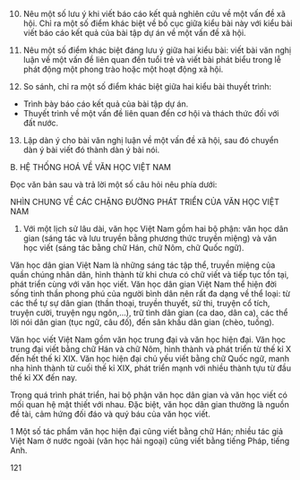 10. Nêu một số lưu ý khi viết báo cáo kết quả nghiên cứu về một vấn đề xã hội. Chỉ ra một số điểm khác biệt về bố cục giữa kiểu bài này với kiểu bài viết báo cáo kết quả của bài tập dự án về một vấn đề xã hội.

11. Nêu một số điểm khác biệt đáng lưu ý giữa hai kiểu bài: viết bài văn nghị luận về một vấn đề liên quan đến tuổi trẻ và viết bài phát biểu trong lễ phát động một phong trào hoặc một hoạt động xã hội.

12. So sánh, chỉ ra một số điểm khác biệt giữa hai kiểu bài thuyết trình:
- Trình bày báo cáo kết quả của bài tập dự án.
- Thuyết trình về một vấn đề liên quan đến cơ hội và thách thức đối với đất nước.

13. Lập dàn ý cho bài văn nghị luận về một vấn đề xã hội, sau đó chuyển dàn ý bài viết đó thành dàn ý bài nói.

B. HỆ THỐNG HOÁ VỀ VĂN HỌC VIỆT NAM

Đọc văn bản sau và trả lời một số câu hỏi nêu phía dưới:

NHÌN CHUNG VỀ CÁC CHẶNG ĐƯỜNG PHÁT TRIỂN CỦA VĂN HỌC VIỆT NAM

1. Với một lịch sử lâu dài, văn học Việt Nam gồm hai bộ phận: văn học dân gian (sáng tác và lưu truyền bằng phương thức truyền miệng) và văn học viết (sáng tác bằng chữ Hán, chữ Nôm, chữ Quốc ngữ).

Văn học dân gian Việt Nam là những sáng tác tập thể, truyền miệng của quần chúng nhân dân, hình thành từ khi chưa có chữ viết và tiếp tục tồn tại, phát triển cùng với văn học viết. Văn học dân gian Việt Nam thể hiện đời sống tinh thần phong phú của người bình dân nên rất đa dạng về thể loại: từ các thể tự sự dân gian (thần thoại, truyền thuyết, sử thi, truyện cổ tích, truyện cười, truyện ngụ ngôn,...), trữ tình dân gian (ca dao, dân ca), các thể lời nói dân gian (tục ngữ, câu đố), đến sân khấu dân gian (chèo, tuồng).

Văn học viết Việt Nam gồm văn học trung đại và văn học hiện đại. Văn học trung đại viết bằng chữ Hán và chữ Nôm, hình thành và phát triển từ thế kỉ X đến hết thế kỉ XIX. Văn học hiện đại chủ yếu viết bằng chữ Quốc ngữ, manh nha hình thành từ cuối thế kỉ XIX, phát triển mạnh với nhiều thành tựu từ đầu thế kỉ XX đến nay.

Trong quá trình phát triển, hai bộ phận văn học dân gian và văn học viết có mối quan hệ mật thiết với nhau. Đặc biệt, văn học dân gian thường là nguồn đề tài, cảm hứng đối đáo và quý báu của văn học viết.

1 Một số tác phẩm văn học hiện đại cũng viết bằng chữ Hán; nhiều tác giả Việt Nam ở nước ngoài (văn học hải ngoại) cũng viết bằng tiếng Pháp, tiếng Anh.

121
